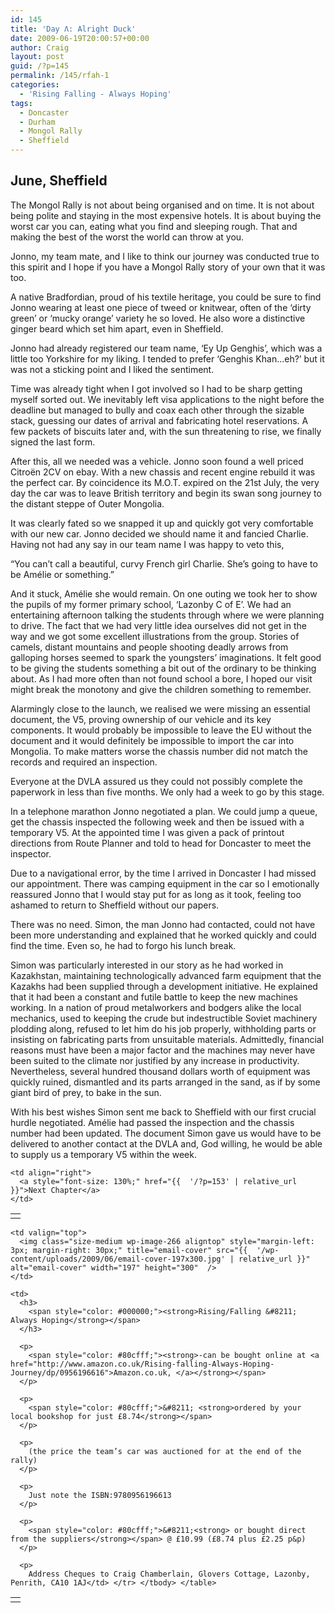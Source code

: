 ```yaml
---
id: 145
title: 'Day Λ: Alright Duck'
date: 2009-06-19T20:00:57+00:00
author: Craig
layout: post
guid: /?p=145
permalink: /145/rfah-1
categories:
  - 'Rising Falling - Always Hoping'
tags:
  - Doncaster
  - Durham
  - Mongol Rally
  - Sheffield
---
```

## June, Sheffield

The Mongol Rally is not about being organised and on time. It is not about being polite and staying in the most expensive hotels. It is about buying the worst car you can, eating what you find and sleeping rough. That and making the best of the worst the world can throw at you.

Jonno, my team mate, and I like to think our journey was conducted true to this spirit and I hope if you have a Mongol Rally story of your own that it was too.

A native Bradfordian, proud of his textile heritage, you could be sure to find Jonno wearing at least one piece of tweed or knitwear, often of the ‘dirty green’ or ‘mucky orange’ variety he so loved. He also wore a distinctive ginger beard which set him apart, even in Sheffield.

Jonno had already registered our team name, ‘Ey Up Genghis’, which was a little too Yorkshire for my liking. I tended to prefer ‘Genghis Khan&#8230;eh?’ but it was not a sticking point and I liked the sentiment. 

Time was already tight when I got involved so I had to be sharp getting myself sorted out. We inevitably left visa applications to the night before the deadline but managed to bully and coax each other through the sizable stack, guessing our dates of arrival and fabricating hotel reservations. A few packets of biscuits later and, with the sun threatening to rise, we finally signed the last form.

After this, all we needed was a vehicle. Jonno soon found a well priced Citroën 2CV on ebay. With a new chassis and recent engine rebuild it was the perfect car. By coincidence its M.O.T. expired on the 21st July, the very day the car was to leave British territory and begin its swan song journey to the distant steppe of Outer Mongolia. 

It was clearly fated so we snapped it up and quickly got very comfortable with our new car. Jonno decided we should name it and fancied Charlie. Having not had any say in our team name I was happy to veto this, 

“You can’t call a beautiful, curvy French girl Charlie. She’s going to have to be Amélie or something.” 

And it stuck, Amélie she would remain. On one outing we took her to show the pupils of my former primary school, ‘Lazonby C of E’. We had an entertaining afternoon talking the students through where we were planning to drive. The fact that we had very little idea ourselves did not get in the way and we got some excellent illustrations from the group. Stories of camels, distant mountains and people shooting deadly arrows from galloping horses seemed to spark the youngsters’ imaginations. It felt good to be giving the students something a bit out of the ordinary to be thinking about. As I had more often than not found school a bore, I hoped our visit might break the monotony and give the children something to remember. 

Alarmingly close to the launch, we realised we were missing an essential document, the V5, proving ownership of our vehicle and its key components. It would probably be impossible to leave the EU without the document and it would definitely be impossible to import the car into Mongolia. To make matters worse the chassis number did not match the records and required an inspection.

Everyone at the DVLA assured us they could not possibly complete the paperwork in less than five months. We only had a week to go by this stage. 

In a telephone marathon Jonno negotiated a plan. We could jump a queue, get the chassis inspected the following week and then be issued with a temporary V5. At the appointed time I was given a pack of printout directions from Route Planner and told to head for Doncaster to meet the inspector.

Due to a navigational error, by the time I arrived in Doncaster I had missed our appointment. There was camping equipment in the car so I emotionally reassured Jonno that I would stay put for as long as it took, feeling too ashamed to return to Sheffield without our papers. 

There was no need. Simon, the man Jonno had contacted, could not have been more understanding and explained that he worked quickly and could find the time. Even so, he had to forgo his lunch break. 

Simon was particularly interested in our story as he had worked in Kazakhstan, maintaining technologically advanced farm equipment that the Kazakhs had been supplied through a development initiative. He explained that it had been a constant and futile battle to keep the new machines working. In a nation of proud metalworkers and bodgers alike the local mechanics, used to keeping the crude but indestructible Soviet machinery plodding along, refused to let him do his job properly, withholding parts or insisting on fabricating parts from unsuitable materials. Admittedly, financial reasons must have been a major factor and the machines may never have been suited to the climate nor justified by any increase in productivity. Nevertheless, several hundred thousand dollars worth of equipment was quickly ruined, dismantled and its parts arranged in the sand, as if by some giant bird of prey, to bake in the sun.

With his best wishes Simon sent me back to Sheffield with our first crucial hurdle negotiated. Amélie had passed the inspection and the chassis number had been updated. The document Simon gave us would have to be delivered to another contact at the DVLA and, God willing, he would be able to supply us a temporary V5 within the week.

<table border="0" width="100%">
  <tr>
    <td align="left">
    </td>
    
    <td align="right">
      <a style="font-size: 130%;" href="{{  '/?p=153' | relative_url }}">Next Chapter</a>
    </td>
  </tr>
</table>

<table border="0">
  <tr>
    <td>
    </td>
    
    <td valign="top">
      <img class="size-medium wp-image-266 aligntop" style="margin-left: 3px; margin-right: 30px;" title="email-cover" src="{{  '/wp-content/uploads/2009/06/email-cover-197x300.jpg' | relative_url }}" alt="email-cover" width="197" height="300"  />
    </td>
    
    <td>
      <h3>
        <span style="color: #000000;"><strong>Rising/Falling &#8211; Always Hoping</strong></span>
      </h3>
      
      <p>
        <span style="color: #80cfff;"><strong>-can be bought online at <a href="http://www.amazon.co.uk/Rising-falling-Always-Hoping-Journey/dp/0956196616">Amazon.co.uk, </a></strong></span>
      </p>
      
      <p>
        <span style="color: #80cfff;">&#8211; <strong>ordered by your local bookshop for just £8.74</strong></span>
      </p>
      
      <p>
        (the price the team’s car was auctioned for at the end of the rally)
      </p>
      
      <p>
        Just note the ISBN:9780956196613
      </p>
      
      <p>
        <span style="color: #80cfff;">&#8211;<strong> or bought direct from the suppliers</strong></span> @ £10.99 (£8.74 plus £2.25 p&p)
      </p>
      
      <p>
        Address Cheques to Craig Chamberlain, Glovers Cottage, Lazonby, Penrith, CA10 1AJ</td> </tr> </tbody> </table>

